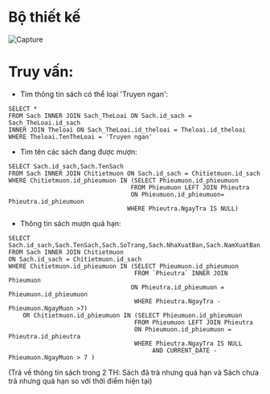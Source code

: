 # Bộ thiết kế
![Capture](https://user-images.githubusercontent.com/65844775/121933507-5f125400-cd70-11eb-89dc-15def22bd290.JPG)
# Truy vấn:
- Tìm thông tin sách có thể loại 'Truyen ngan':
```
SELECT * 
FROM Sach INNER JOIN Sach_TheLoai ON Sach.id_sach = Sach_TheLoai.id_sach 
INNER JOIN Theloai ON Sach_TheLoai.id_theloai = Theloai.id_theloai 
WHERE Theloai.TenTheLoai = 'Truyen ngan'
```
- Tìm tên các sách đang được mượn:
```
SELECT Sach.id_sach,Sach.TenSach
FROM Sach INNER JOIN Chitietmuon ON Sach.id_sach = Chitietmuon.id_sach
WHERE Chitietmuon.id_phieumuon IN (SELECT Phieumuon.id_phieumuon 
                                  FROM Phieumuon LEFT JOIN Phieutra 
                                  ON Phieumuon.id_phieumuon= Phieutra.id_phieumuon
                                 WHERE Phieutra.NgayTra IS NULL)
```
- Thông tin sách mượn quá hạn:
```
SELECT Sach.id_sach,Sach.TenSach,Sach.SoTrang,Sach.NhaXuatBan,Sach.NamXuatBan,Chitietmuon.id_phieumuon
FROM Sach INNER JOIN Chitietmuon
ON Sach.id_sach = Chitietmuon.id_sach
WHERE Chitietmuon.id_phieumuon IN (SELECT Phieumuon.id_phieumuon
                                   FROM `Phieutra` INNER JOIN Phieumuon
                                  ON Phieutra.id_phieumuon = Phieumuon.id_phieumuon
                                   WHERE Phieutra.NgayTra - Phieumuon.NgayMuon >7)
    OR Chitietmuon.id_phieumuon IN (SELECT Phieumuon.id_phieumuon
                                   FROM Phieumuon LEFT JOIN Phieutra
                                   ON Phieumuon.id_phieumuon = Phieutra.id_phieutra
                                   WHERE Phieutra.NgayTra IS NULL 
                                    	AND CURRENT_DATE - Phieumuon.NgayMuon > 7 )
```
(Trả về thông tin sách trong 2 TH: Sách đã trả nhưng quá hạn và Sách chưa trả nhưng quá hạn so với thời điểm hiện tại)
